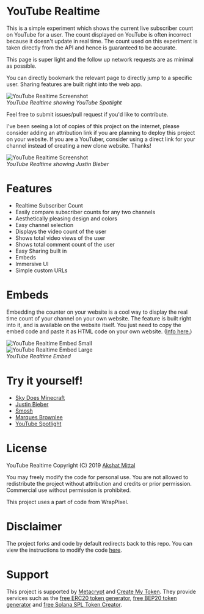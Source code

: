 # YouTube Realtime

This is a simple experiment which shows the current live subscriber count on YouTube for a user. The count displayed on YouTube is often incorrect because it doesn't update in real time. The count used on this experiment is taken directly from the API and hence is guaranteed to be accurate.

This page is super light and the follow up network requests are as minimal as possible.

You can directly bookmark the relevant page to directly jump to a specific user. Sharing features are built right into the web app.

![YouTube Realtime Screenshot](res/Example1.png)<br/>
_YouTube Realtime showing YouTube Spotlight_

Feel free to submit issues/pull request if you'd like to contribute.

I've been seeing a lot of copies of this project on the internet, please consider adding an attribution link if you are planning to deploy this project on your website. If you are a YouTuber, consider using a direct link for your channel instead of creating a new clone website. Thanks!

![YouTube Realtime Screenshot](res/Example2.png)<br/>
_YouTube Realtime showing Justin Bieber_

# Features

- Realtime Subscriber Count
- Easily compare subscriber counts for any two channels
- Aesthetically pleasing design and colors
- Easy channel selection
- Displays the video count of the user
- Shows total video views of the user
- Shows total comment count of the user
- Easy Sharing built in
- Embeds
- Immersive UI
- Simple custom URLs

# Embeds

Embedding the counter on your website is a cool way to display the real time count of your channel on your own website. The feature is built right into it, and is available on the website itself. You just need to copy the embed code and paste it as HTML code on your own website. ([Info here.](https://counts.live/embeds))

![YouTube Realtime Embed Small](https://static.counts.live/images/examples/embeds/small.png)<br/>
![YouTube Realtime Embed Large](https://static.counts.live/images/examples/embeds/large.png)<br/>
_YouTube Realtime Embed_

# Try it yourself!

- [Sky Does Minecraft](https://akshatmittal.com/youtube-realtime/#!/SkyDoesMinecraft "Sky Does Minecraft's Realtime Subscriber Count on YouTube")
- [Justin Bieber](https://akshatmittal.com/youtube-realtime/#!/UCHkj014U2CQ2Nv0UZeYpE_A "Justin Bieber's Realtime Subscriber Count on YouTube")
- [Smosh](https://akshatmittal.com/youtube-realtime/#!/Smosh "Smosh's Realtime Subscriber Count on YouTube")
- [Marques Brownlee](https://akshatmittal.com/youtube-realtime/#!/MarquesBrownlee "Marques Brownlee's Realtime Subscriber Count on YouTube")
- [YouTube Spotlight](https://akshatmittal.com/youtube-realtime/#!/UCBR8-60-B28hp2BmDPdntcQ "YouTube Spotlight's Realtime Subscriber Count on YouTube")

# License

YouTube Realtime Copyright (C) 2019 [Akshat Mittal](https://akshatmittal.com/)

You may freely modify the code for personal use. You are not allowed to redistribute the project without attribution and credits or prior permission. Commercial use without permission is prohibited.

This project uses a part of code from WrapPixel.

# Disclaimer

The project forks and code by default redirects back to this repo. You can view the instructions to modify the code [here](https://github.com/akshatmittal/youtube-realtime/issues/14#issuecomment-247537299).

# Support

This project is supported by [Metacrypt](https://www.metacrypt.org/) and [Create My Token](https://www.createmytoken.com/). They provide services such as the [free ERC20 token generator](https://www.createmytoken.com/token-generator/ethereum-erc20-generator/), [free BEP20 token generator](https://www.createmytoken.com/token-generator/bnb-smart-chain-bep20-generator/) and [free Solana SPL Token Creator](https://www.createmytoken.com/solana-token-creator/spl-token/).
